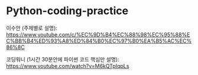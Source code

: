 # Python-coding-practice

이수안 (주제별로 설명):
https://www.youtube.com/c/%EC%9D%B4%EC%88%98%EC%95%88%EC%BB%B4%ED%93%A8%ED%84%B0%EC%97%B0%EA%B5%AC%EC%86%8C

코딩워니 (1시간 30분안에 파이썬 코드 핵심만 설명): 
https://www.youtube.com/watch?v=M6kQTpIqpLs
